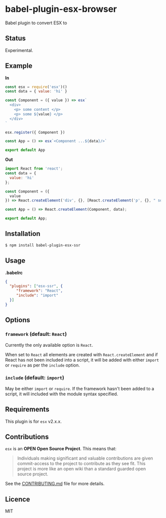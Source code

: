 # babel-plugin-esx-browser

Babel plugin to convert ESX to 

## Status

Experimental.

## Example

**In**

```js
const esx = require('esx')()
const data = { value: 'hi' }

const Component = ({ value }) => esx`
  <div>
    <p> some content </p>
    <p> some ${value} </p>
  </div>
`

esx.register({ Component })

const App = () => esx`<Component ...${data}/>`

export default App
```

**Out**

```js
import React from 'react';
const data = {
  value: 'hi'
};

const Component = ({
  value
}) => React.createElement('div', {}, [React.createElement('p', {}, " some content "), React.createElement('p', {}, [" some ", value])]);

const App = () => React.createElement(Component, data);

export default App;
```

## Installation

```sh
$ npm install babel-plugin-esx-ssr
```

## Usage

**.babelrc**

```json
{
  "plugins": ["esx-ssr", {
     "framework": "React",
     "include": "import"
  }]
}
```

## Options

### `framework` (default: `React`)

Currently the only available option is `React`.

When set to `React` all elements are created
with `React.createElement` and if React has not
been included into a script, it will be added 
with either `import` or `require` as per the `include`
option.

### `include` (default: `import`)

May be either `import` or `require`. If the framework
hasn't been added to a script, it will included 
with the module syntax specified.

## Requirements

This plugin is for `esx` v2.x.x.

## Contributions

`esx` is an **OPEN Open Source Project**. This means that:

> Individuals making significant and valuable contributions are given commit-access to the project to contribute as they see fit. This project is more like an open wiki than a standard guarded open source project.

See the [CONTRIBUTING.md](https://github.com/esxjs/esx/blob/master/CONTRIBUTING.md) file for more details.



## Licence

MIT

